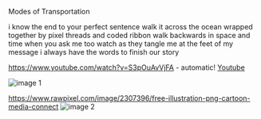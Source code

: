 Modes of Transportation

i know the end to your perfect sentence 
walk it across the ocean wrapped together by pixel threads and coded ribbon
walk backwards in space and time when you ask me too 
watch as they tangle me at the feet of my message 
i always have the words to finish our story

https://www.youtube.com/watch?v=S3pOuAvVjFA - automatic!
[Youtube](https://www.youtube.com/watch?v=S3pOuAvVjFA)


![image 1](https://cosmosmagazine.com/wp-content/uploads/2020/02/180216-lizard-full-2048x1360.jpg)

https://www.rawpixel.com/image/2307396/free-illustration-png-cartoon-media-connect
![image 2](https://images.rawpixel.com/image_png_1300/czNmcy1wcml2YXRlL3Jhd3BpeGVsX2ltYWdlcy93ZWJzaXRlX2NvbnRlbnQvdjg3MmJhdGNoNy1udW5ueS0wMy5wbmc.png?s=pK7zp_9bStGMUU9JpyNwL6vcVt8H9vZGJL7ZYc6JnXw)

